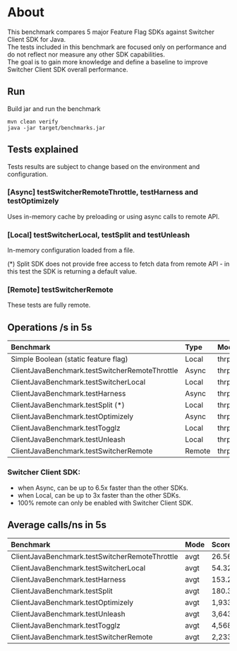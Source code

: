 # About
This benchmark compares 5 major Feature Flag SDKs against Switcher Client SDK for Java.<br>
The tests included in this benchmark are focused only on performance and do not reflect nor measure any other SDK capabilities.<br>
The goal is to gain more knowledge and define a baseline to improve Switcher Client SDK overall performance.

## Run
Build jar and run the benchmark
```
mvn clean verify
java -jar target/benchmarks.jar
```

## Tests explained

Tests results are subject to change based on the environment and configuration.

### [Async] testSwitcherRemoteThrottle, testHarness and testOptimizely
Uses in-memory cache by preloading or using async calls to remote API.

### [Local] testSwitcherLocal, testSplit and testUnleash
In-memory configuration loaded from a file.

(*) Split SDK does not provide free access to fetch data from remote API - in this test the SDK is returning a default value.

### [Remote] testSwitcherRemote
These tests are fully remote.

## Operations /s in 5s
| Benchmark                                      | Type   | Mode  | Score           | Units |
|:-----------------------------------------------|:-------|:------|:----------------|:------|
| Simple Boolean (static feature flag)           | Local  | thrpt | 585,493,539.045 | ops/s |
| ClientJavaBenchmark.testSwitcherRemoteThrottle | Async  | thrpt | 39,513,548.118  | ops/s |
| ClientJavaBenchmark.testSwitcherLocal          | Local  | thrpt | 19,208,123.019  | ops/s |
| ClientJavaBenchmark.testHarness                | Async  | thrpt | 6,192,729.284   | ops/s |
| ClientJavaBenchmark.testSplit (*)              | Local  | thrpt | 5,421,889.921   | ops/s |
| ClientJavaBenchmark.testOptimizely             | Async  | thrpt | 536,292.594     | ops/s |
| ClientJavaBenchmark.testTogglz                 | Local  | thrpt | 419,103.750     | ops/s |
| ClientJavaBenchmark.testUnleash                | Local  | thrpt | 279,909.287     | ops/s |
| ClientJavaBenchmark.testSwitcherRemote         | Remote | thrpt | 460.793         | ops/s |

### Switcher Client SDK:
 - when Async, can be up to 6.5x faster than the other SDKs.
 - when Local, can be up to 3x faster than the other SDKs.
 - 100% remote can only be enabled with Switcher Client SDK.

## Average calls/ns in 5s
| Benchmark                                        | Mode | Score         | Units |
|:-------------------------------------------------|:-----|:--------------|:------|
| ClientJavaBenchmark.testSwitcherRemoteThrottle   | avgt | 26.563        | ns/op |
| ClientJavaBenchmark.testSwitcherLocal            | avgt | 54.325        | ns/op |
| ClientJavaBenchmark.testHarness                  | avgt | 153.292       | ns/op |
| ClientJavaBenchmark.testSplit                    | avgt | 180.326       | ns/op |
| ClientJavaBenchmark.testOptimizely               | avgt | 1,933.287     | ns/op |
| ClientJavaBenchmark.testUnleash                  | avgt | 3,643.121     | ns/op |
| ClientJavaBenchmark.testTogglz                   | avgt | 4,568.257     | ns/op |
| ClientJavaBenchmark.testSwitcherRemote           | avgt | 2,233,430.924 | ns/op |
